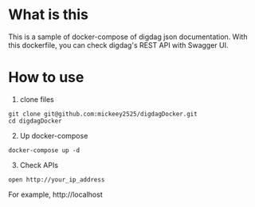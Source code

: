 # What is this
This is a sample of docker-compose of digdag json documentation.
With this dockerfile, you can check digdag's REST API with Swagger UI.

# How to use

1. clone files

```
git clone git@github.com:mickeey2525/digdagDocker.git
cd digdagDocker
```

2. Up docker-compose

```
docker-compose up -d
```

3. Check APIs
```
open http://your_ip_address
```

For example, http://localhost
